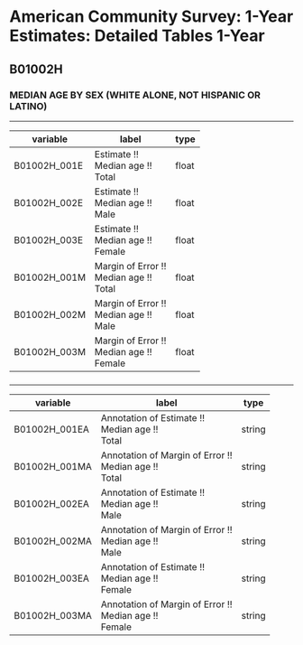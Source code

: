 # American Community Survey: 1-Year Estimates: Detailed Tables 1-Year

## B01002H

### MEDIAN AGE BY SEX (WHITE ALONE, NOT HISPANIC OR LATINO)

___

| variable | label | type |
| ----- | ----- | ----- |
| B01002H_001E | Estimate !!<br>Median age !!<br>Total | float |
| B01002H_002E | Estimate !!<br>Median age !!<br>Male | float |
| B01002H_003E | Estimate !!<br>Median age !!<br>Female | float |
| B01002H_001M | Margin of Error !!<br>Median age !!<br>Total | float |
| B01002H_002M | Margin of Error !!<br>Median age !!<br>Male | float |
| B01002H_003M | Margin of Error !!<br>Median age !!<br>Female | float |
### 

___

| variable | label | type |
| ----- | ----- | ----- |
| B01002H_001EA | Annotation of Estimate !!<br>Median age !!<br>Total | string |
| B01002H_001MA | Annotation of Margin of Error !!<br>Median age !!<br>Total | string |
| B01002H_002EA | Annotation of Estimate !!<br>Median age !!<br>Male | string |
| B01002H_002MA | Annotation of Margin of Error !!<br>Median age !!<br>Male | string |
| B01002H_003EA | Annotation of Estimate !!<br>Median age !!<br>Female | string |
| B01002H_003MA | Annotation of Margin of Error !!<br>Median age !!<br>Female | string |

